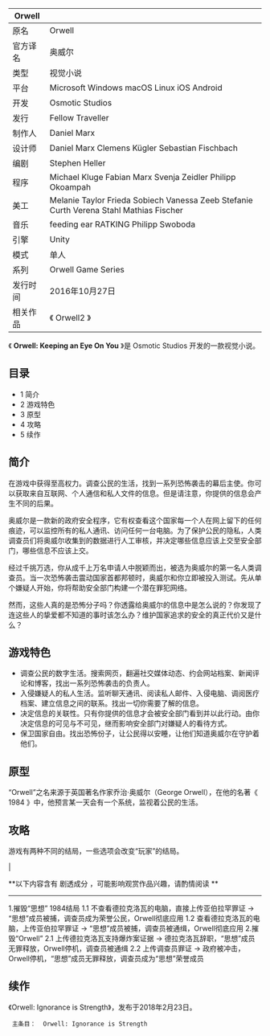 |  Orwell  ||
|---|---|
|原名  |  Orwell   |
|官方译名  |  奥威尔   |
|类型  |  视觉小说   |
|平台  |  Microsoft Windows  macOS  Linux  iOS  Android   |
|开发  |  Osmotic Studios   |
|发行  |  Fellow Traveller   |
|制作人  |  Daniel Marx   |
|设计师  |  Daniel Marx  Clemens Kügler  Sebastian Fischbach   |
|编剧  |  Stephen Heller   |
|程序  |  Michael Kluge  Fabian Marx  Svenja Zeidler  Philipp Okoampah   |
|美工  |  Melanie Taylor  Frieda Sobiech  Vanessa Zeeb  Stefanie Curth  Verena Stahl  Mathias Fischer   |
|音乐  |  feeding ear  RATKING  Philipp Swoboda   |
|引擎  |  Unity   |
|模式  |  单人   |
|系列  |  Orwell Game Series   |
|发行时间  |  2016年10月27日   |
|相关作品  |  《  Orwell2  》   |
  
《 **Orwell: Keeping an Eye On You** 》是  Osmotic Studios  开发的一款视觉小说。

##  目录

  * 1  简介 
  * 2  游戏特色 
  * 3  原型 
  * 4  攻略 
  * 5  续作 

##  简介

在游戏中获得至高权力。调查公民的生活，找到一系列恐怖袭击的幕后主使。你可以获取来自互联网、个人通信和私人文件的信息。但是请注意，你提供的信息会产生不同的后果。

奥威尔是一款新的政府安全程序，它有权查看这个国家每一个人在网上留下的任何痕迹，可以监控所有的私人通讯、访问任何一台电脑。为了保护公民的隐私，人类调查员们将奥威尔收集到的数据进行人工审核，并决定哪些信息应该上交至安全部门，哪些信息不应该上交。

经过千挑万选，你从成千上万名申请人中脱颖而出，被选为奥威尔的第一名人类调查员。当一次恐怖袭击震动国家首都邦顿时，奥威尔和你立即被投入测试。先从单个嫌疑人开始，你将帮助安全部门构建一个潜在罪犯网络。

然而，这些人真的是恐怖分子吗？你透露给奥威尔的信息中是怎么说的？你发现了连这些人的挚爱都不知道的事时该怎么办？维护国家追求的安全的真正代价又是什么？

##  游戏特色

  * 调查公民的数字生活。搜索网页，翻遍社交媒体动态、约会网站档案、新闻评论和博客，找出一系列恐怖袭击的负责人。 
  * 入侵嫌疑人的私人生活。监听聊天通讯、阅读私人邮件、入侵电脑、调阅医疗档案、建立信息之间的联系。找出一切你需要了解的信息。 
  * 决定信息的关联性。只有你提供的信息才会被安全部门看到并以此行动。由你决定信息的可见与不可见，继而影响安全部门对嫌疑人的看待方式。 
  * 保卫国家自由。找出恐怖份子，让公民得以安睡，让他们知道奥威尔在守护着他们。 

##  原型

“Orwell”之名来源于英国著名作家乔治·奥威尔（George Orwell），在他的名著《  1984
》中，他预言某一天会有一个系统，监视着公民的生活。

##  攻略

游戏有两种不同的结局，一些选项会改变“玩家”的结局。

|

**以下内容含有 剧透成分  ，可能影响观赏作品兴趣，请酌情阅读 **  
  
---  
1.摧毁“思想”  1984结局  1.1 不查看德拉克洛瓦的电脑，直接上传亚伯拉罕罪证 → “思想”成员被捕，调查员成为荣誉公民，Orwell彻底应用
1.2 查看德拉克洛瓦的电脑，上传亚伯拉罕罪证 → “思想”成员被捕，调查员被通缉，Orwell彻底应用  2.摧毁“Orwell”  2.1
上传德拉克洛瓦支持爆炸案证据 → 德拉克洛瓦辞职，“思想”成员无罪释放，Orwell停机，调查员被通缉  2.2 上传调查员罪证 →
政府被冲击，Orwell停机，“思想”成员无罪释放，调查员成为“思想”荣誉成员  </br>  
  
##  续作

《Orwell: Ignorance is Strength》，发布于2018年2月23日。

     主条目：  Orwell: Ignorance is Strength 

